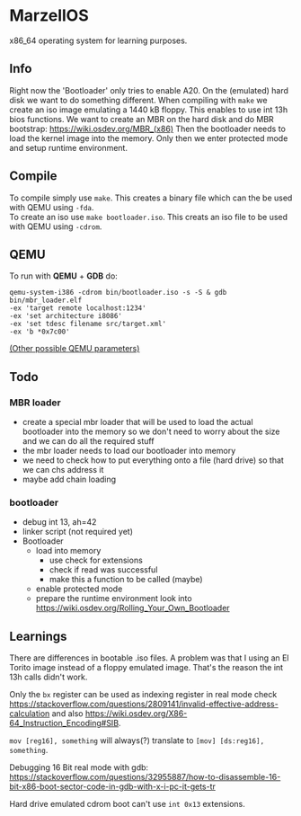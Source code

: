 # MarzellOS

x86\_64 operating system for learning purposes.

## Info
Right now the 'Bootloader' only tries to enable A20.
On the (emulated) hard disk we want to do something different.
When compiling with `make` we create an iso image emulating
a 1440 kB floppy. This enables to use int 13h bios functions.
We want to create an MBR on the hard disk and do MBR bootstrap:
<https://wiki.osdev.org/MBR_(x86)>
Then the bootloader needs to load the kernel image into the memory.
Only then we enter protected mode and setup runtime environment.


## Compile
To compile simply use `make`.
This creates a binary file which can the be used with QEMU using `-fda`.   
To create an iso use `make bootloader.iso`. This creats an iso file to
be used with QEMU using `-cdrom`.

## QEMU
To run with **QEMU** + **GDB** do:
```shell
qemu-system-i386 -cdrom bin/bootloader.iso -s -S & gdb bin/mbr_loader.elf
-ex 'target remote localhost:1234'
-ex 'set architecture i8086'
-ex 'set tdesc filename src/target.xml'
-ex 'b *0x7c00'
```
[\(Other possible QEMU parameters)](https://manned.org/qemu-system-x86_64/129d1fa3)    

## Todo
### MBR loader
- create a special mbr loader that will be used to load the actual
bootloader into the memory so we don't need to worry about the size
and we can do all the required stuff
- the mbr loader needs to load our bootloader into memory
- we need to check how to put everything onto a file (hard drive)
so that we can chs address it
- maybe add chain loading
### bootloader
- debug int 13, ah=42
- linker script (not required yet)
- Bootloader
  - load into memory
      - use check for extensions
      - check if read was successful
      - make this a function to be called (maybe)
  - enable protected mode
  - prepare the runtime environment
look into <https://wiki.osdev.org/Rolling_Your_Own_Bootloader>

## Learnings
There are differences in bootable .iso files. A problem was that I
using an El Torito image instead of a floppy emulated image.
That's the reason the int 13h calls didn't work.
    
Only the `bx` register can be used as indexing register in real
mode check <https://stackoverflow.com/questions/2809141/invalid-effective-address-calculation>
and also <https://wiki.osdev.org/X86-64_Instruction_Encoding#SIB>.

`mov [reg16], something` will always(?) translate to `[mov] [ds:reg16], something`.

Debugging 16 Bit real mode with gdb: <https://stackoverflow.com/questions/32955887/how-to-disassemble-16-bit-x86-boot-sector-code-in-gdb-with-x-i-pc-it-gets-tr>

Hard drive emulated cdrom boot can't use `int 0x13` extensions.